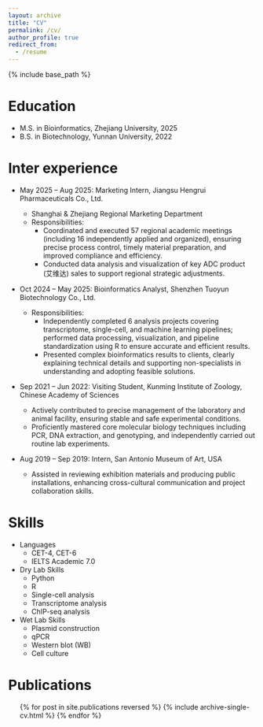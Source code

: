 ```yaml
---
layout: archive
title: "CV"
permalink: /cv/
author_profile: true
redirect_from:
  - /resume
---
```


{% include base_path %}

Education
======
* M.S. in Bioinformatics, Zhejiang University, 2025
* B.S. in Biotechnology, Yunnan University, 2022

Inter experience
======
* May 2025 – Aug 2025: Marketing Intern, Jiangsu Hengrui Pharmaceuticals Co., Ltd.
  * Shanghai & Zhejiang Regional Marketing Department
  * Responsibilities:
    * Coordinated and executed 57 regional academic meetings (including 16 independently applied and organized), ensuring precise process control, timely material preparation, and improved compliance and efficiency.
    * Conducted data analysis and visualization of key ADC product (艾维达) sales to support regional strategic adjustments.

* Oct 2024 – May 2025: Bioinformatics Analyst, Shenzhen Tuoyun Biotechnology Co., Ltd.
  * Responsibilities:
    * Independently completed 6 analysis projects covering transcriptome, single-cell, and machine learning pipelines; performed data processing, visualization, and pipeline standardization using R to ensure accurate and efficient results.
    * Presented complex bioinformatics results to clients, clearly explaining technical details and supporting non-specialists in understanding and adopting feasible solutions.

* Sep 2021 – Jun 2022: Visiting Student, Kunming Institute of Zoology, Chinese Academy of Sciences
  * Actively contributed to precise management of the laboratory and animal facility, ensuring stable and safe experimental conditions.
  * Proficiently mastered core molecular biology techniques including PCR, DNA extraction, and genotyping, and independently carried out routine lab experiments.

* Aug 2019 – Sep 2019: Intern, San Antonio Museum of Art, USA
  * Assisted in reviewing exhibition materials and producing public installations, enhancing cross-cultural communication and project collaboration skills.
  
Skills
======
* Languages
  * CET-4, CET-6
  * IELTS Academic 7.0
* Dry Lab Skills
  * Python
  * R
  * Single-cell analysis
  * Transcriptome analysis
  * ChIP-seq analysis
* Wet Lab Skills
  * Plasmid construction
  * qPCR
  * Western blot (WB)
  * Cell culture

Publications
======
  <ul>{% for post in site.publications reversed %}
    {% include archive-single-cv.html %}
  {% endfor %}</ul>
  
